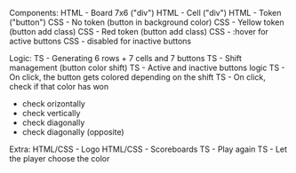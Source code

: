 Components:
HTML - Board 7x6 ("div")
HTML - Cell ("div")
HTML - Token ("button")
CSS - No token (button in background color)
CSS - Yellow token (button add class)
CSS - Red token (button add class)
CSS - :hover for active buttons
CSS - disabled for inactive buttons

Logic:
TS - Generating 6 rows + 7 cells and 7 buttons
TS - Shift management (button color shift)
TS - Active and inactive buttons logic
TS - On click, the button gets colored depending on the shift
TS - On click, check if that color has won

- check orizontally
- check vertically
- check diagonally
- check diagonally (opposite)

Extra:
HTML/CSS - Logo
HTML/CSS - Scoreboards
TS - Play again
TS - Let the player choose the color
